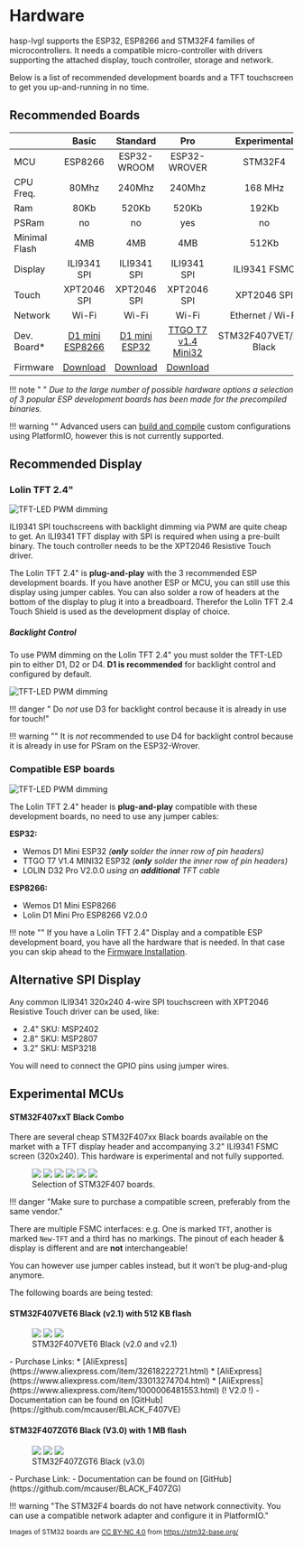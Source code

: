 <h1>Hardware</h1>

hasp-lvgl supports the ESP32, ESP8266 and STM32F4 families of microcontrollers.
It needs a compatible micro-controller with drivers supporting the attached display, touch controller, storage and network.

Below is a list of recommended development boards and a TFT touchscreen to get you up-and-running in no time.

## Recommended Boards

<style>
table th:first-of-type {
    width: 12%;
}
table th:nth-of-type(2) {
    width: 22%;
}
table th:nth-of-type(3) {
    width: 22%;
}
table th:nth-of-type(4) {
    width: 22%;
}
table th:last-of-type {
    width: 22%;
}
</style>
|&nbsp;      | Basic       | Standard     | Pro          | Experimental 
|:-----------|:-----------:|:------------:|:------------:|:------------:
| MCU        | ESP8266     | ESP32-WROOM  | ESP32-WROVER | STM32F4      
| CPU Freq.  | 80Mhz       | 240Mhz       | 240Mhz       | 168 MHz      
| Ram        | 80Kb        | 520Kb        | 520Kb        | 192Kb        
| PSRam      | no          | no           | yes          | no           
| Minimal Flash | 4MB         | 4MB          | 4MB          | 512Kb     
| Display    | ILI9341 SPI | ILI9341 SPI  | ILI9341 SPI  | ILI9341 FSMC 
| Touch      | XPT2046 SPI | XPT2046 SPI  | XPT2046 SPI  | XPT2046 SPI  
| Network    | Wi-Fi        | Wi-Fi         | Wi-Fi         | Ethernet / Wi-Fi
| Dev. Board*|[D1 mini ESP8266][3]|[D1 mini ESP32][4]|[TTGO T7 v1.4 Mini32][5]| STM32F407VET/ZGT Black
| Firmware   | [Download][1] | [Download][1]  | [Download][1]  |

[1]: ./installation.md
[3]: https://www.aliexpress.com/item/32643142716.html
[4]: https://www.aliexpress.com/item/32815530502.html
[5]: https://www.aliexpress.com/item/32977375539.html

!!! note " "
    *Due to the large number of possible hardware options a selection of 3 popular ESP development boards has been made for the precompiled binaries.*

!!! warning ""
    Advanced users can [build and compile](../compiling) custom configurations using PlatformIO, however this is not currently supported.


## Recommended Display
### Lolin TFT 2.4"

![TFT-LED PWM dimming](assets/images/lolin24tft.png)

ILI9341 SPI touchscreens with backlight dimming via PWM are quite cheap to get.
An ILI9341 TFT display with SPI is required when using a pre-built binary.
The touch controller needs to be the XPT2046 Resistive Touch driver.

The Lolin TFT 2.4" is **plug-and-play** with the 3 recommended ESP development boards.
If you have another ESP or MCU, you can still use this display using jumper cables.
You can also solder a row of headers at the bottom of the display to plug it into a breadboard.
Therefor the Lolin TFT 2.4 Touch Shield is used as the development display of choice.

##### Backlight Control

To use PWM dimming on the Lolin TFT 2.4" you must solder the TFT-LED pin to either D1, D2 or D4.
**D1 is recommended** for backlight control and configured by default.

![TFT-LED PWM dimming](assets/images/tft-led-pwm.png)

!!! danger "<i class="fa fa-exclamation-triangle"></i> Do *not* use D3 for backlight control because it is already in use for touch!"

!!! warning ""
    It is *not* recommended to use D4 for backlight control because it is already in use for PSram on the ESP32-Wrover.

### Compatible ESP boards

![TFT-LED PWM dimming](assets/images/esp_boards.png)

The Lolin TFT 2.4" header is **plug-and-play** compatible with these development boards,
no need to use any jumper cables:

**ESP32:**

- Wemos D1 Mini ESP32 *(**only** solder the inner row of pin headers)*
- TTGO T7 V1.4 MINI32 ESP32 *(**only** solder the inner row of pin headers)*
- LOLIN D32 Pro V2.0.0 *using an **additional** TFT cable*

**ESP8266:**

- Wemos D1 Mini ESP8266
- Lolin D1 Mini Pro ESP8266 V2.0.0

!!! note ""
    If you have a Lolin TFT 2.4" Display and a compatible ESP development board, you have all the hardware that is needed.
    In that case you can skip ahead to the [Firmware Installation](installation.md).

## Alternative SPI Display

Any common ILI9341 320x240 4-wire SPI touchscreen with XPT2046 Resistive Touch driver can be used, like:
- 2.4" SKU: MSP2402
- 2.8" SKU: MSP2807
- 3.2" SKU: MSP3218

You will need to connect the GPIO pins using jumper wires.

## Experimental MCUs

#### STM32F407xxT Black Combo

There are several cheap STM32F407xx Black boards available on the market with a TFT display header
and accompanying 3.2" ILI9341 FSMC screen (320x240). This hardware is experimental and not fully supported.

<figure class="third">
    <a href="assets/images/boards/STM32F407VGT6_diymore-1.jpg"><img src="/assets/images/boards/STM32F407VGT6_diymore-1.jpg"></a>
    <a href="assets/images/boards/STM32F407VGT6_STM32F4XX_M-1.jpg"><img src="assets/images/boards/STM32F407VGT6_STM32F4XX_M-1.jpg"></a>
    <a href="assets/images/boards/STM32F407VET6_STM32_F4VE_V2.0-1.jpg"><img src="assets/images/boards/STM32F407VET6_STM32_F4VE_V2.0-1.jpg"></a>
    <a href="assets/images/boards/STM32F407ZET6-STM32F4XX-1.jpg"><img src="assets/images/boards/STM32F407ZET6-STM32F4XX-1.jpg"></a>
    <a href="assets/images/boards/STM32F407ZGT6_Euse_M4_DEMO_Large-1.jpg"><img src="assets/images/boards/STM32F407ZGT6_Euse_M4_DEMO_Large-1.jpg"></a>
    <a href="assets/images/boards/STM32F407VET6_Euse_M4_DEMO_Medium-1.jpg"><img src="assets/images/boards/STM32F407VET6_Euse_M4_DEMO_Medium-1.jpg"></a>
	<figcaption>Selection of STM32F407 boards.</figcaption>
</figure>

!!! danger "Make sure to purchase a compatible screen, preferably from the same vendor."

There are multiple FSMC interfaces: e.g. One is marked `TFT`, another is marked `New-TFT` and
a third has no markings.
The pinout of each header & display is different and are **not** interchangeable!

You can however use jumper cables instead, but it won't be plug-and-plug anymore.

The following boards are being tested:

#### STM32F407VET6 Black (v2.1) with 512 KB flash
<figure class="third">
    <a href="assets/images/boards/STM32F407VET6_STM32_F4VE_V2.0-1.jpg"><img src="assets/images/boards/STM32F407VET6_STM32_F4VE_V2.0-1.jpg"></a>
    <a href="assets/images/boards/STM32F407VET6_STM32_F4VE_V2.0-2.jpg"><img src="assets/images/boards/STM32F407VET6_STM32_F4VE_V2.0-2.jpg"></a>
    <a href="assets/images/boards/STM32F407VET6_STM32_F4VE_V2.0-3.jpg"><img src="assets/images/boards/STM32F407VET6_STM32_F4VE_V2.0-3.jpg"></a>
    <figcaption>STM32F407VET6 Black (v2.0 and v2.1)</figcaption>
</figure>
- Purchase Links:
    * [AliExpress](https://www.aliexpress.com/item/32618222721.html)
    * [AliExpress](https://www.aliexpress.com/item/33013274704.html)
    * [AliExpress](https://www.aliexpress.com/item/1000006481553.html) (! V2.0 !)
- Documentation can be found on [GitHub](https://github.com/mcauser/BLACK_F407VE) 

#### STM32F407ZGT6 Black (V3.0) with 1 MB flash
<figure class="third">
    <a href="assets/images/boards/STM32F407ZET6-STM32F4XX-1.jpg"><img src="assets/images/boards/STM32F407ZET6-STM32F4XX-1.jpg"></a>
    <a href="assets/images/boards/STM32F407ZET6-STM32F4XX-2.jpg"><img src="assets/images/boards/STM32F407ZET6-STM32F4XX-2.jpg"></a>
    <a href="assets/images/boards/STM32F407ZET6-STM32F4XX-3.jpg"><img src="assets/images/boards/STM32F407ZET6-STM32F4XX-3.jpg"></a>
    <figcaption>STM32F407ZGT6 Black (v3.0)</figcaption>
</figure>
- Purchase Link: 
- Documentation can be found on [GitHub](https://github.com/mcauser/BLACK_F407ZG) 


!!! warning "The STM32F4 boards do not have network connectivity. You can use a compatible network adapter and configure it in PlatformIO."

<sub>Images of STM32 boards are [CC BY-NC 4.0](https://creativecommons.org/licenses/by-nc/4.0/) from https://stm32-base.org/</sub>